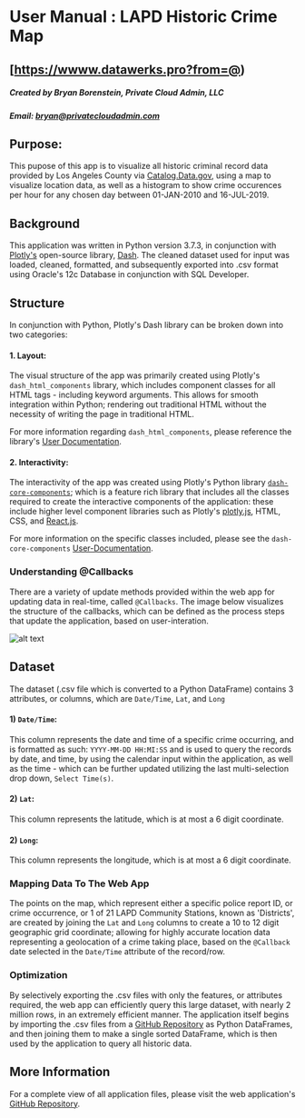 # User Manual : LAPD Historic Crime Map
## [https://wwww.datawerks.pro?from=@)
##### Created by Bryan Borenstein, Private Cloud Admin, LLC
##### Email: [bryan@privatecloudadmin.com](mailto:info@example.com)


## Purpose: 

This pupose of this app is to visualize all historic criminal record data provided by Los Angeles County via [Catalog.Data.gov](https://catalog.data.gov/dataset/crime-data-from-2010-to-present-c7a76), using a map to visualize location data, as well as a histogram to show crime occurences per hour for any chosen day between 01-JAN-2010 and 16-JUL-2019. 

## Background 

This application was written in Python version 3.7.3, in conjunction with [Plotly's](https://plot.ly) open-source library, [Dash](https://dash.plot.ly/introduction). The cleaned dataset used for input was loaded, cleaned, formatted, and subsequently exported into .csv format using Oracle's 12c Database in conjunction with SQL Developer. 

## Structure

In conjunction with Python, Plotly's Dash library can be broken down into two categories:

#### 1. Layout:

The visual structure of the app was primarily created using Plotly's `dash_html_components` library, which includes component classes for all HTML tags - including keyword arguments. This allows for smooth integration within Python; rendering out traditional HTML without the necessity of writing the page in traditional HTML. 

For more information regarding `dash_html_components`, please reference the library's [User Documentation](https://dash.plot.ly/dash-html-components).


#### 2. Interactivity:

The interactivity of the app was created using Plotly's Python library [`dash-core-components`](https://dash.plot.ly/getting-started); which is a feature rich library that includes all the classes required to create the interactive components of the application: these include higher level component libraries such as Plotly's [plotly.js](https://plot.ly/javascript/), HTML, CSS, and [React.js](https://reactjs.org/). 

For more information on the specific classes included, please see the `dash-core-components` [User-Documentation](https://dash.plot.ly/dash-core-components).

### Understanding @Callbacks

There are a variety of update methods provided within the web app for updating data in real-time, called `@Callbacks`. The image below visualizes the structure of the callbacks, which can be defined as the process steps that update the application, based on user-interation. 

![alt text](https://files.catbox.moe/8rfko9.png "Web-App Callbacks Visualized")

## Dataset

The dataset (.csv file which is converted to a Python DataFrame) contains 3 attributes, or columns, which are `Date/Time`, `Lat`, and `Long`

#### 1) `Date/Time`: 

This column represents the date and time of a specific crime occurring, and is formatted as such: `YYYY-MM-DD HH:MI:SS` and is used to query the records by date, and time, by using the calendar input within the application, as well as the time - which can be further updated utilizing the last multi-selection drop down, `Select Time(s)`.

#### 2) `Lat`:

This column represents the latitude, which is at most a 6 digit coordinate. 

#### 2) `Long`:

This column represents the longitude, which is at most a 6 digit coordinate. 

### Mapping Data To The Web App

The points on the map, which represent either a specific police report ID, or crime occurrence, or 1 of 21 LAPD Community Stations, known as 'Districts', are created by joining the `Lat` and `Long` columns to create a 10 to 12 digit geographic grid coordinate; allowing for highly accurate location data representing a geolocation of a crime taking place, based on the `@Callback` date selected in the `Date/Time` attribute of the record/row. 

### Optimization

By selectively exporting the .csv files with only the features, or attributes required, the web app can efficiently query this large dataset, with nearly 2 million rows, in an extremely efficient manner.
The application itself begins by importing the .csv files from a [GitHub Repository](https://github.com/bborens/datasets) as Python DataFrames, and then joining them to make a single sorted DataFrame, which is then used by the application to query all historic data. 

## More Information

For a complete view of all application files, please visit the web application's [GitHub Repository](https://github.com/bborens/WebApp).   
